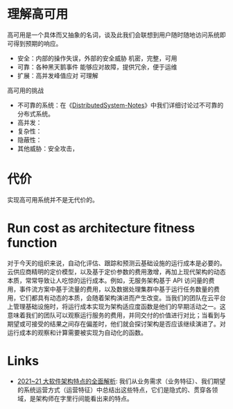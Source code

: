 # 理解高可用

高可用是一个具体而又抽象的名词，谈及此我们会联想到用户随时随地访问系统即可得到预期的响应。

- 安全：内部的操作失误，外部的安全威胁 机密，完整，可用
- 可靠：各种黑天鹅事件 能够应对故障，提供冗余，便于运维
- 扩展：高并发峰值应对 可理解

高可用的挑战

- 不可靠的系统：在《[DistributedSystem-Notes](https://github.com/wx-chevalier/DistributedSystem-Notes?q=)》中我们详细讨论过不可靠的分布式系统。
- 高并发：
- 复杂性：
- 隐蔽性：
- 其他威胁：安全攻击，

# 代价

实现高可用系统并不是无代价的。

# Run cost as architecture fitness function

对于今天的组织来说，自动化评估、跟踪和预测云基础设施的运行成本是必要的。云供应商精明的定价模型，以及基于定价参数的费用激增，再加上现代架构的动态本质，常常导致让人吃惊的运行成本。例如，无服务架构基于 API 访问量的费用，事件流方案中基于流量的费用，以及数据处理集群中基于运行任务数量的费用，它们都具有动态的本质，会随着架构演进而产生改变。当我们的团队在云平台上管理基础设施时，将运行成本实现为架构适应度函数是他们的早期活动之一。这意味着我们的团队可以观察运行服务的费用，并同交付的价值进行对比；当看到与期望或可接受的结果之间存在偏差时，他们就会探讨架构是否应该继续演进了。对运行成本的观察和计算需要被实现为自动化的函数。

# Links

- [2021~21 大软件架构特点的全面解析](https://mp.weixin.qq.com/s?__biz=MzA3OTc0MzY1Mg==&mid=2247502628&idx=5&sn=29d08b015eca4ffc8d72a11e54750f6e&scene=58&subscene=0): 我们从业务需求（业务特征）、我们期望的系统运营方式（运营特征）中总结出这些特点，它们是隐式的、贯穿各领域，是架构师在字里行间能看出来的特点。
